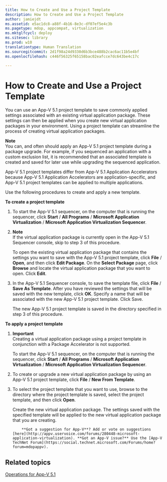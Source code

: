 ```yaml
---
title: How to Create and Use a Project Template
description: How to Create and Use a Project Template
author: jamiejdt
ms.assetid: e5ac1dc8-a88f-4b16-8e3c-df07ef5e4c3b
ms.pagetype: mdop, appcompat, virtualization
ms.mktglfcycl: deploy
ms.sitesec: library
ms.prod: w10
translationtype: Human Translation
ms.sourcegitcommit: 2d1f98a24d9330d6b3bce488b2cac6ac11b5e4bf
ms.openlocfilehash: c446f56325f65158bac02eafcce7dc643be4c17c

---
```



# How to Create and Use a Project Template


You can use an App-V 5.1 project template to save commonly applied settings associated with an existing virtual application package. These settings can then be applied when you create new virtual application packages in your environment. Using a project template can streamline the process of creating virtual application packages.

**Note**  
You can, and often should apply an App-V 5.1 project template during a package upgrade. For example, if you sequenced an application with a custom exclusion list, it is recommended that an associated template is created and saved for later use while upgrading the sequenced application.

 

App-V 5.1 project templates differ from App-V 5.1 Application Accelerators because App-V 5.1 Application Accelerators are application-specific, and App-V 5.1 project templates can be applied to multiple applications.

Use the following procedures to create and apply a new template.

**To create a project template**

1.  To start the App-V 5.1 sequencer, on the computer that is running the sequencer, click **Start** / **All Programs** / **Microsoft Application Virtualization** / **Microsoft Application Virtualization Sequencer**.

2.  **Note**  
    If the virtual application package is currently open in the App-V 5.1 Sequencer console, skip to step 3 of this procedure.

     

    To open the existing virtual application package that contains the settings you want to save with the App-V 5.1 project template, click **File** / **Open**, and then click **Edit Package**. On the **Select Package** page, click **Browse** and locate the virtual application package that you want to open. Click **Edit**.

3.  In the App-V 5.1 Sequencer console, to save the template file, click **File** / **Save As Template**. After you have reviewed the settings that will be saved with the new template, click **OK**. Specify a name that will be associated with the new App-V 5.1 project template. Click Save.

    The new App-V 5.1 project template is saved in the directory specified in step 3 of this procedure.

**To apply a project template**

1.  **Important**  
    Creating a virtual application package using a project template in conjunction with a Package Accelerator is not supported.

     

    To start the App-V 5.1 sequencer, on the computer that is running the sequencer, click **Start** / **All Programs** / **Microsoft Application Virtualization** / **Microsoft Application Virtualization Sequencer**.

2.  To create or upgrade a new virtual application package by using an App-V 5.1 project template, click **File** / **New From Template**.

3.  To select the project template that you want to use, browse to the directory where the project template is saved, select the project template, and then click **Open**.

    Create the new virtual application package. The settings saved with the specified template will be applied to the new virtual application package that you are creating.

    
            **Got a suggestion for App-V**? Add or vote on suggestions [here](http://appv.uservoice.com/forums/280448-microsoft-application-virtualization). **Got an App-V issue?** Use the [App-V TechNet Forum](https://social.technet.microsoft.com/Forums/home?forum=mdopappv).

## Related topics


[Operations for App-V 5.1](operations-for-app-v-51.md)

 

 








<!--HONumber=Jun16_HO4-->


